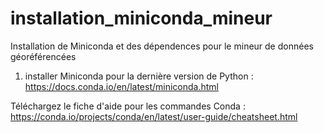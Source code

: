 # installation_miniconda_mineur
Installation de Miniconda et des dépendences pour le mineur de données géoréférencées

1. installer Miniconda pour la dernière version de Python : https://docs.conda.io/en/latest/miniconda.html

Téléchargez le fiche d'aide pour les commandes Conda : https://conda.io/projects/conda/en/latest/user-guide/cheatsheet.html
